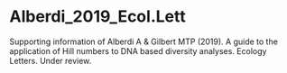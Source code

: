 # Alberdi_2019_Ecol.Lett
Supporting information of Alberdi A &amp; Gilbert MTP (2019). A guide to the application of Hill numbers to DNA based diversity analyses. Ecology Letters. Under review.
